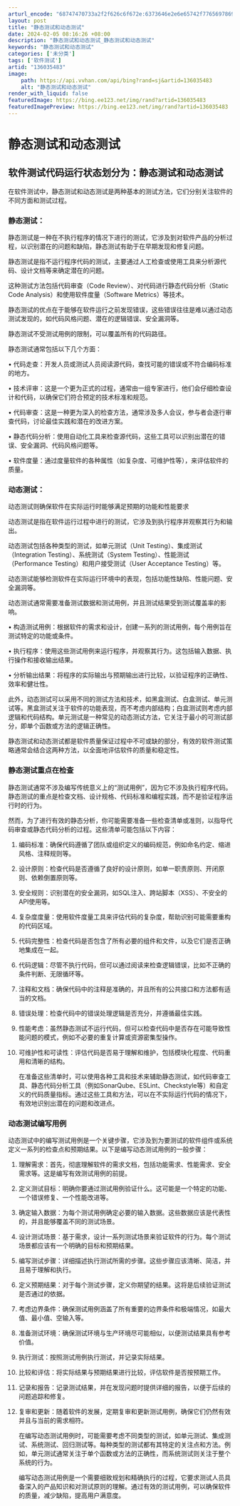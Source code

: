 ```yaml
---
arturl_encode: "68747470733a2f2f626c6f672e:6373646e2e6e65742f77656978696e5f34383338373638362f:61727469636c652f64657461696c732f313336303335343833"
layout: post
title: "静态测试和动态测试"
date: 2024-02-05 08:16:26 +08:00
description: "静态测试和动态测试_静态测试和动态测试"
keywords: "静态测试和动态测试"
categories: ['未分类']
tags: ['软件测试']
artid: "136035483"
image:
    path: https://api.vvhan.com/api/bing?rand=sj&artid=136035483
    alt: "静态测试和动态测试"
render_with_liquid: false
featuredImage: https://bing.ee123.net/img/rand?artid=136035483
featuredImagePreview: https://bing.ee123.net/img/rand?artid=136035483
---
```


# 静态测试和动态测试

## 软件测试代码运行状态划分为：静态测试和动态测试

在软件测试中，静态测试和动态测试是两种基本的测试方法，它们分别关注软件的不同方面和测试过程。

### 静态测试：

静态测试是一种在不执行程序的情况下进行的测试，它涉及到对软件产品的分析过程，以识别潜在的问题和缺陷，静态测试有助于在早期发现和修复问题。
  
静态测试是指不运行程序代码的测试，主要通过人工检查或使用工具来分析源代码、设计文档等来确定潜在的问题。
  
这种测试方法包括代码审查（Code Review）、对代码进行静态代码分析（Static Code Analysis）和使用软件度量（Software Metrics）等技术。
  
静态测试的优点在于能够在软件运行之前发现错误，这些错误往往是难以通过动态测试发现的，如代码风格问题、潜在的逻辑错误、安全漏洞等。
  
静态测试不受测试用例的限制，可以覆盖所有的代码路径。
  
静态测试通常包括以下几个方面：
  
• 代码走查：开发人员或测试人员阅读源代码，查找可能的错误或不符合编码标准的地方。
  
• 技术评审：这是一个更为正式的过程，通常由一组专家进行，他们会仔细检查设计和代码，以确保它们符合预定的技术标准和规范。
  
• 代码审查：这是一种更为深入的检查方法，通常涉及多人会议，参与者会逐行审查代码，讨论最佳实践和潜在的改进方案。
  
• 静态代码分析：使用自动化工具来检查源代码，这些工具可以识别出潜在的错误、安全漏洞、代码风格问题等。
  
• 软件度量：通过度量软件的各种属性（如复杂度、可维护性等），来评估软件的质量。

### 动态测试：

动态测试则确保软件在实际运行时能够满足预期的功能和性能要求
  
动态测试是指在软件运行过程中进行的测试，它涉及到执行程序并观察其行为和输出。
  
动态测试包括各种类型的测试，如单元测试（Unit Testing）、集成测试（Integration Testing）、系统测试（System Testing）、性能测试（Performance Testing）和用户接受测试（User Acceptance Testing）等。
  
动态测试能够检测软件在实际运行环境中的表现，包括功能性缺陷、性能问题、安全漏洞等。
  
动态测试通常需要准备测试数据和测试用例，并且测试结果受到测试覆盖率的影响。
  
• 构造测试用例：根据软件的需求和设计，创建一系列的测试用例，每个用例旨在测试特定的功能或条件。
  
• 执行程序：使用这些测试用例来运行程序，并观察其行为。这包括输入数据、执行操作和接收输出结果。
  
• 分析输出结果：将程序的实际输出与预期输出进行比较，以验证程序的正确性、效率和健壮性。
  
此外，动态测试可以采用不同的测试方法和技术，如黑盒测试、白盒测试、单元测试等。黑盒测试关注于软件的功能表现，而不考虑内部结构；白盒测试则考虑内部逻辑和代码结构。单元测试是一种常见的动态测试方法，它关注于最小的可测试部分，即单个函数或方法的逻辑正确性。

静态测试和动态测试都是软件质量保证过程中不可或缺的部分，有效的软件测试策略通常会结合这两种方法，以全面地评估软件的质量和稳定性。

### 静态测试重点在检查

静态测试通常不涉及编写传统意义上的“测试用例”，因为它不涉及执行程序代码。静态测试的重点是检查文档、设计规格、代码标准和编程实践，而不是验证程序运行时的行为。
  
然而，为了进行有效的静态分析，你可能需要准备一些检查清单或准则，以指导代码审查或静态代码分析的过程。这些清单可能包括以下内容：

1. 编码标准：确保代码遵循了团队或组织定义的编码规范，例如命名约定、缩进风格、注释规则等。
2. 设计原则：检查代码是否遵循了良好的设计原则，如单一职责原则、开闭原则、依赖倒置原则等。
3. 安全规则：识别潜在的安全漏洞，如SQL注入、跨站脚本（XSS）、不安全的API使用等。
4. 复杂度度量：使用软件度量工具来评估代码的复杂度，帮助识别可能需要重构的代码区域。
5. 代码完整性：检查代码是否包含了所有必要的组件和文件，以及它们是否正确地集成在一起。
6. 代码逻辑：尽管不执行代码，但可以通过阅读来检查逻辑错误，比如不正确的条件判断、无限循环等。
7. 注释和文档：确保代码中的注释是准确的，并且所有的公共接口和方法都有适当的文档。
8. 错误处理：检查代码中的错误处理逻辑是否充分，并遵循最佳实践。
9. 性能考虑：虽然静态测试不运行代码，但可以检查代码中是否存在可能导致性能问题的模式，例如不必要的重复计算或资源密集型操作。
10. 可维护性和可读性：评估代码是否易于理解和维护，包括模块化程度、代码重用和清晰的结构。
      
    在准备这些清单时，可以使用各种工具和技术来辅助静态测试，如代码审查工具、静态代码分析工具（例如SonarQube、ESLint、Checkstyle等）和自定义的代码质量指标。通过这些工具和方法，可以在不实际运行代码的情况下，有效地识别出潜在的问题和改进点。

### 动态测试编写用例

动态测试中的编写测试用例是一个关键步骤，它涉及到为要测试的软件组件或系统定义一系列的检查点和预期结果。以下是编写动态测试用例的一般步骤：

1. 理解需求：首先，彻底理解软件的需求文档，包括功能需求、性能需求、安全需求等。这是编写有效测试用例的前提。
2. 定义测试目标：明确你要通过测试用例验证什么。这可能是一个特定的功能、一个错误修复、一个性能改进等。
3. 确定输入数据：为每个测试用例确定必要的输入数据。这些数据应该是代表性的，并且能够覆盖不同的测试场景。
4. 设计测试场景：基于需求，设计一系列测试场景来验证软件的行为。每个测试场景都应该有一个明确的目标和预期结果。
5. 编写测试步骤：详细描述执行测试所需的步骤。这些步骤应该清晰、简洁，并且易于理解和执行。
6. 定义预期结果：对于每个测试步骤，定义你期望的结果。这将是后续验证测试是否通过的依据。
7. 考虑边界条件：确保测试用例涵盖了所有重要的边界条件和极端情况，如最大值、最小值、空输入等。
8. 准备测试环境：确保测试环境与生产环境尽可能相似，以便测试结果具有参考价值。
9. 执行测试：按照测试用例执行测试，并记录实际结果。
10. 比较和评估：将实际结果与预期结果进行比较，评估软件是否按预期工作。
11. 记录和报告：记录测试结果，并在发现问题时提供详细的报告，以便于后续的问题追踪和修复。
12. 复审和更新：随着软件的发展，定期复审和更新测试用例，确保它们仍然有效并且与当前的需求相符。
      
    在编写动态测试用例时，可能需要考虑不同类型的测试，如单元测试、集成测试、系统测试、回归测试等。每种类型的测试都有其特定的关注点和方法。例如，单元测试通常关注于单个函数或方法的正确性，而系统测试则关注于整个系统的行为。
      
    编写动态测试用例是一个需要细致规划和精确执行的过程，它要求测试人员具备深入的产品知识和对测试原则的理解。通过有效的测试用例，可以确保软件的质量，减少缺陷，提高用户满意度。